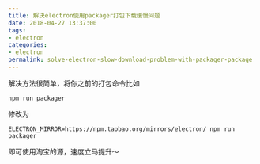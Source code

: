 ```yaml
---
title: 解决electron使用packager打包下载缓慢问题
date: 2018-04-27 13:37:00
tags:
- electron
categories:
- electron
permalink: solve-electron-slow-download-problem-with-packager-package
---
```


解决方法很简单，将你之前的打包命令比如

```
npm run packager
```

修改为

```
ELECTRON_MIRROR=https://npm.taobao.org/mirrors/electron/ npm run packager
```

即可使用淘宝的源，速度立马提升～

